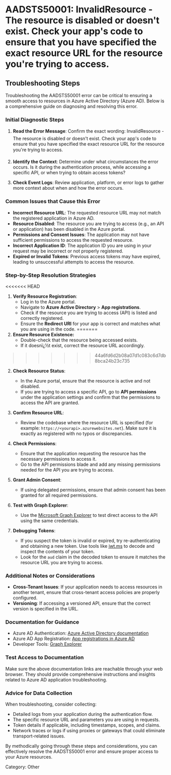 # AADSTS50001: InvalidResource - The resource is disabled or doesn't exist. Check your app's code to ensure that you have specified the exact resource URL for the resource you're trying to access.


## Troubleshooting Steps
Troubleshooting the AADSTS50001 error can be critical to ensuring a smooth access to resources in Azure Active Directory (Azure AD). Below is a comprehensive guide on diagnosing and resolving this error.

### **Initial Diagnostic Steps**
1. **Read the Error Message**: Confirm the exact wording: InvalidResource - The resource is disabled or doesn't exist. Check your app's code to ensure that you have specified the exact resource URL for the resource you're trying to access.
   
2. **Identify the Context**: Determine under what circumstances the error occurs. Is it during the authentication process, while accessing a specific API, or when trying to obtain access tokens?

3. **Check Event Logs**: Review application, platform, or error logs to gather more context about when and how the error occurs.

### **Common Issues that Cause this Error**
- **Incorrect Resource URL**: The requested resource URL may not match the registered application in Azure AD.
- **Resource Disabled**: The resource you are trying to access (e.g., an API or application) has been disabled in the Azure portal.
- **Permissions and Consent Issues**: The application may not have sufficient permissions to access the requested resource.
- **Incorrect Application ID**: The application ID you are using in your request may be incorrect or not properly registered.
- **Expired or Invalid Tokens**: Previous access tokens may have expired, leading to unsuccessful attempts to access the resource.

### **Step-by-Step Resolution Strategies**

<<<<<<< HEAD
1. **Verify Resource Registration**:
   - Log in to the Azure portal.
   - Navigate to **Azure Active Directory** > **App registrations**.
   - Check if the resource you are trying to access (API) is listed and correctly registered.
   - Ensure the **Redirect URI** for your app is correct and matches what you are using in the code.
=======
3. **Ensure Resource Existence:**
   - Double-check that the resource being accessed exists.
   - If it doesnï¿½t exist, correct the resource URL accordingly.
>>>>>>> 44a6fd6d2b08a07d1c083c6d7db8bca24b23c735

2. **Check Resource Status**:
   - In the Azure portal, ensure that the resource is active and not disabled. 
   - If you are trying to access a specific API, go to **API permissions** under the application settings and confirm that the permissions to access the API are granted.

3. **Confirm Resource URL**:
   - Review the codebase where the resource URL is specified (for example: `https://<yourapi>.azurewebsites.net`). Make sure it is exactly as registered with no typos or discrepancies.

4. **Check Permissions**:
   - Ensure that the application requesting the resource has the necessary permissions to access it.
   - Go to the API permissions blade and add any missing permissions needed for the API you are trying to access.

5. **Grant Admin Consent**:
   - If using delegated permissions, ensure that admin consent has been granted for all required permissions.

6. **Test with Graph Explorer**:
   - Use the [Microsoft Graph Explorer](https://developer.microsoft.com/graph/graph-explorer) to test direct access to the API using the same credentials.

7. **Debugging Tokens**:
   - If you suspect the token is invalid or expired, try re-authenticating and obtaining a new token. Use tools like [jwt.ms](https://jwt.ms) to decode and inspect the contents of your token.
   - Look for the `aud` claim in the decoded token to ensure it matches the resource URL you are trying to access.

### **Additional Notes or Considerations**
- **Cross-Tenant Issues**: If your application needs to access resources in another tenant, ensure that cross-tenant access policies are properly configured.
- **Versioning**: If accessing a versioned API, ensure that the correct version is specified in the URL.

### **Documentation for Guidance**
- Azure AD Authentication: [Azure Active Directory documentation](https://learn.microsoft.com/en-us/azure/active-directory/develop/)
- Azure AD App Registration: [App registrations in Azure AD](https://learn.microsoft.com/en-us/azure/active-directory/develop/quickstart-register-app)
- Developer Tools: [Graph Explorer](https://developer.microsoft.com/graph/graph-explorer)

### **Test Access to Documentation**
Make sure the above documentation links are reachable through your web browser. They should provide comprehensive instructions and insights related to Azure AD application troubleshooting.

### **Advice for Data Collection**
When troubleshooting, consider collecting:
- Detailed logs from your application during the authentication flow.
- The specific resource URL and parameters you are using in requests.
- Token details if applicable, including timestamps, scopes, and claims.
- Network traces or logs if using proxies or gateways that could eliminate transport-related issues.

By methodically going through these steps and considerations, you can effectively resolve the AADSTS50001 error and ensure proper access to your Azure resources.

Category: Other
